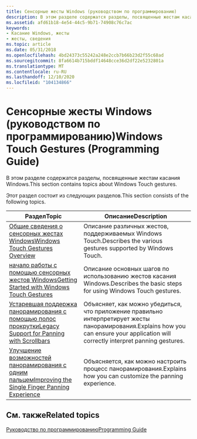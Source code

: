 ```yaml
---
title: Сенсорные жесты Windows (руководством по программированию)
description: В этом разделе содержатся разделы, посвященные жестам касания Windows.
ms.assetid: afd61b18-4e54-44c5-9b71-74908c76c7ac
keywords:
- Касание Windows, жесты
- жесты, сведения
ms.topic: article
ms.date: 05/31/2018
ms.openlocfilehash: 4bd24373c55242a248e2ccb7b66b23d2f55c68ad
ms.sourcegitcommit: 8fa6614b715bddf14648cce36d2df22e5232801a
ms.translationtype: MT
ms.contentlocale: ru-RU
ms.lasthandoff: 12/10/2020
ms.locfileid: "104134866"
---
```

# <a name="windows-touch-gestures-programming-guide"></a><span data-ttu-id="446c2-105">Сенсорные жесты Windows (руководством по программированию)</span><span class="sxs-lookup"><span data-stu-id="446c2-105">Windows Touch Gestures (Programming Guide)</span></span>

<span data-ttu-id="446c2-106">В этом разделе содержатся разделы, посвященные жестам касания Windows.</span><span class="sxs-lookup"><span data-stu-id="446c2-106">This section contains topics about Windows Touch gestures.</span></span>

<span data-ttu-id="446c2-107">Этот раздел состоит из следующих разделов.</span><span class="sxs-lookup"><span data-stu-id="446c2-107">This section consists of the following topics.</span></span>



| <span data-ttu-id="446c2-108">Раздел</span><span class="sxs-lookup"><span data-stu-id="446c2-108">Topic</span></span>                                                                                                | <span data-ttu-id="446c2-109">Описание</span><span class="sxs-lookup"><span data-stu-id="446c2-109">Description</span></span>                                                                             |
|------------------------------------------------------------------------------------------------------|-----------------------------------------------------------------------------------------|
| [<span data-ttu-id="446c2-110">Общие сведения о сенсорных жестах Windows</span><span class="sxs-lookup"><span data-stu-id="446c2-110">Windows Touch Gestures Overview</span></span>](windows-touch-gestures-overview.md)                               | <span data-ttu-id="446c2-111">Описание различных жестов, поддерживаемых Windows Touch.</span><span class="sxs-lookup"><span data-stu-id="446c2-111">Describes the various gestures supported by Windows Touch.</span></span>                              |
| [<span data-ttu-id="446c2-112">начало работы с помощью сенсорных жестов Windows</span><span class="sxs-lookup"><span data-stu-id="446c2-112">Getting Started with Windows Touch Gestures</span></span>](getting-started-with-multi-touch-gestures.md)         | <span data-ttu-id="446c2-113">Описание основных шагов по использованию жестов касания Windows.</span><span class="sxs-lookup"><span data-stu-id="446c2-113">Describes the basic steps for using Windows Touch gestures.</span></span>                             |
| [<span data-ttu-id="446c2-114">Устаревшая поддержка панорамирования с помощью полос прокрутки</span><span class="sxs-lookup"><span data-stu-id="446c2-114">Legacy Support for Panning with Scrollbars</span></span>](legacy-support-for-panning-with-scrollbars.md)         | <span data-ttu-id="446c2-115">Объясняет, как можно убедиться, что приложение правильно интерпретирует жесты панорамирования.</span><span class="sxs-lookup"><span data-stu-id="446c2-115">Explains how you can ensure your application will correctly interpret panning gestures.</span></span> |
| [<span data-ttu-id="446c2-116">Улучшение возможностей панорамирования с одним пальцем</span><span class="sxs-lookup"><span data-stu-id="446c2-116">Improving the Single Finger Panning Experience</span></span>](improving-the-single-finger-panning-experience.md) | <span data-ttu-id="446c2-117">Объясняется, как можно настроить процесс панорамирования.</span><span class="sxs-lookup"><span data-stu-id="446c2-117">Explains how you can customize the panning experience.</span></span>                                  |



 

## <a name="related-topics"></a><span data-ttu-id="446c2-118">См. также</span><span class="sxs-lookup"><span data-stu-id="446c2-118">Related topics</span></span>

<dl> <dt>

[<span data-ttu-id="446c2-119">Руководство по программированию</span><span class="sxs-lookup"><span data-stu-id="446c2-119">Programming Guide</span></span>](programming-guide.md)
</dt> </dl>

 

 




